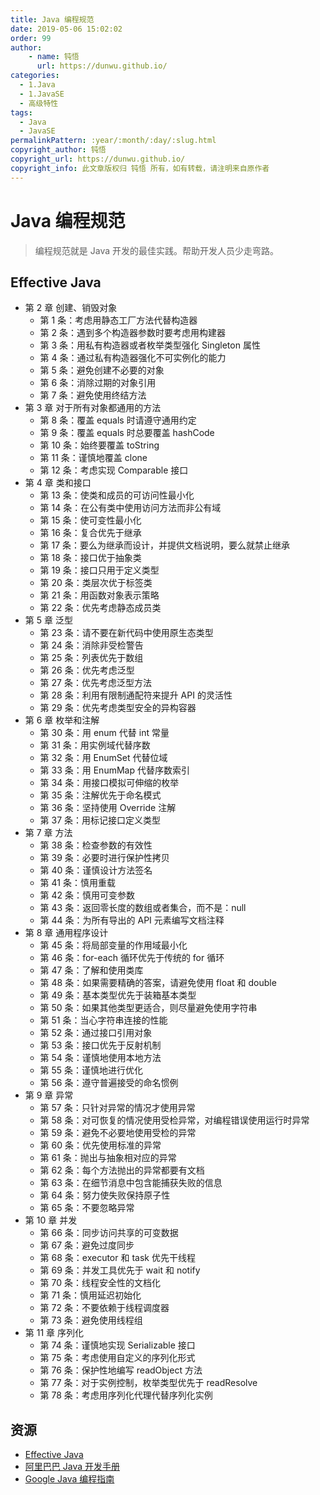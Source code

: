 ```yaml
---
title: Java 编程规范
date: 2019-05-06 15:02:02
order: 99
author: 
    - name: 钝悟
      url: https://dunwu.github.io/
categories:
  - 1.Java
  - 1.JavaSE
  - 高级特性
tags:
  - Java
  - JavaSE
permalinkPattern: :year/:month/:day/:slug.html
copyright_author: 钝悟
copyright_url: https://dunwu.github.io/
copyright_info: 此文章版权归 钝悟 所有，如有转载，请注明来自原作者
---
```


# Java 编程规范

> 编程规范就是 Java 开发的最佳实践。帮助开发人员少走弯路。

## Effective Java

- 第 2 章 创建、销毁对象
  - 第 1 条：考虑用静态工厂方法代替构造器
  - 第 2 条：遇到多个构造器参数时要考虑用构建器
  - 第 3 条：用私有构造器或者枚举类型强化 Singleton 属性
  - 第 4 条：通过私有构造器强化不可实例化的能力
  - 第 5 条：避免创建不必要的对象
  - 第 6 条：消除过期的对象引用
  - 第 7 条：避免使用终结方法
- 第 3 章 对于所有对象都通用的方法
  - 第 8 条：覆盖 equals 时请遵守通用约定
  - 第 9 条：覆盖 equals 时总要覆盖 hashCode
  - 第 10 条：始终要覆盖 toString
  - 第 11 条：谨慎地覆盖 clone
  - 第 12 条：考虑实现 Comparable 接口
- 第 4 章 类和接口
  - 第 13 条：使类和成员的可访问性最小化
  - 第 14 条：在公有类中使用访问方法而非公有域
  - 第 15 条：使可变性最小化
  - 第 16 条：复合优先于继承
  - 第 17 条：要么为继承而设计，并提供文档说明，要么就禁止继承
  - 第 18 条：接口优于抽象类
  - 第 19 条：接口只用于定义类型
  - 第 20 条：类层次优于标签类
  - 第 21 条：用函数对象表示策略
  - 第 22 条：优先考虑静态成员类
- 第 5 章 泛型
  - 第 23 条：请不要在新代码中使用原生态类型
  - 第 24 条：消除非受检警告
  - 第 25 条：列表优先于数组
  - 第 26 条：优先考虑泛型
  - 第 27 条：优先考虑泛型方法
  - 第 28 条：利用有限制通配符来提升 API 的灵活性
  - 第 29 条：优先考虑类型安全的异构容器
- 第 6 章 枚举和注解
  - 第 30 条：用 enum 代替 int 常量
  - 第 31 条：用实例域代替序数
  - 第 32 条：用 EnumSet 代替位域
  - 第 33 条：用 EnumMap 代替序数索引
  - 第 34 条：用接口模拟可伸缩的枚举
  - 第 35 条：注解优先于命名模式
  - 第 36 条：坚持使用 Override 注解
  - 第 37 条：用标记接口定义类型
- 第 7 章 方法
  - 第 38 条：检查参数的有效性
  - 第 39 条：必要时进行保护性拷贝
  - 第 40 条：谨慎设计方法签名
  - 第 41 条：慎用重载
  - 第 42 条：慎用可变参数
  - 第 43 条：返回零长度的数组或者集合，而不是：null
  - 第 44 条：为所有导出的 API 元素编写文档注释
- 第 8 章 通用程序设计
  - 第 45 条：将局部变量的作用域最小化
  - 第 46 条：for-each 循环优先于传统的 for 循环
  - 第 47 条：了解和使用类库
  - 第 48 条：如果需要精确的答案，请避免使用 float 和 double
  - 第 49 条：基本类型优先于装箱基本类型
  - 第 50 条：如果其他类型更适合，则尽量避免使用字符串
  - 第 51 条：当心字符串连接的性能
  - 第 52 条：通过接口引用对象
  - 第 53 条：接口优先于反射机制
  - 第 54 条：谨慎地使用本地方法
  - 第 55 条：谨慎地进行优化
  - 第 56 条：遵守普遍接受的命名惯例
- 第 9 章 异常
  - 第 57 条：只针对异常的情况才使用异常
  - 第 58 条：对可恢复的情况使用受检异常，对编程错误使用运行时异常
  - 第 59 条：避免不必要地使用受检的异常
  - 第 60 条：优先使用标准的异常
  - 第 61 条：抛出与抽象相对应的异常
  - 第 62 条：每个方法抛出的异常都要有文档
  - 第 63 条：在细节消息中包含能捕获失败的信息
  - 第 64 条：努力使失败保持原子性
  - 第 65 条：不要忽略异常
- 第 10 章 并发
  - 第 66 条：同步访问共享的可变数据
  - 第 67 条：避免过度同步
  - 第 68 条：executor 和 task 优先干线程
  - 第 69 条：并发工具优先于 wait 和 notify
  - 第 70 条：线程安全性的文档化
  - 第 71 条：慎用延迟初始化
  - 第 72 条：不要依赖于线程调度器
  - 第 73 条：避免使用线程组
- 第 11 章 序列化
  - 第 74 条：谨慎地实现 Serializable 接口
  - 第 75 条：考虑使用自定义的序列化形式
  - 第 76 条：保护性地编写 readObject 方法
  - 第 77 条：对于实例控制，枚举类型优先于 readResolve
  - 第 78 条：考虑用序列化代理代替序列化实例

## 资源

- [Effective Java](https://book.douban.com/subject/3360807/)
- [阿里巴巴 Java 开发手册](https://developer.aliyun.com/ebook/386)
- [Google Java 编程指南](https://google.github.io/styleguide/javaguide.html)